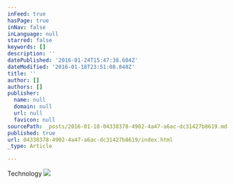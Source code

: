 ```yaml
---
inFeed: true
hasPage: true
inNav: false
inLanguage: null
starred: false
keywords: []
description: ''
datePublished: '2016-01-24T15:47:38.604Z'
dateModified: '2016-01-18T23:51:08.848Z'
title: ''
author: []
authors: []
publisher:
  name: null
  domain: null
  url: null
  favicon: null
sourcePath: _posts/2016-01-18-04338378-4902-4a47-a6ac-dc31427b8619.md
published: true
url: 04338378-4902-4a47-a6ac-dc31427b8619/index.html
_type: Article

---
```

Technology
![](https://the-grid-user-content.s3-us-west-2.amazonaws.com/77b8f83c-29e3-408c-9369-cddc475967c1.jpg)